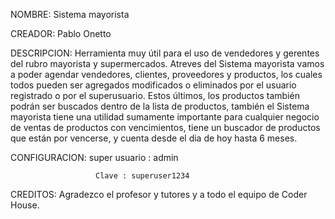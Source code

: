 NOMBRE: Sistema  mayorista 

CREADOR: Pablo Onetto 

DESCRIPCION: Herramienta muy útil para el uso de vendedores y gerentes del rubro mayorista y supermercados. Atreves del Sistema mayorista vamos a poder agendar vendedores, clientes, proveedores y productos, los cuales todos pueden ser agregados modificados o eliminados por el usuario registrado o por el superusuario. Estos últimos, los productos también podrán ser buscados dentro de la lista de productos, también el Sistema mayorista tiene una utilidad sumamente importante para cualquier negocio de ventas de productos con vencimientos, tiene un buscador de productos que están por vencerse, y cuenta desde el dia de hoy hasta 6 meses. 

CONFIGURACION: super usuario : admin 

                       Clave : superuser1234 

CREDITOS: Agradezco el profesor y tutores y a todo el equipo de Coder House. 